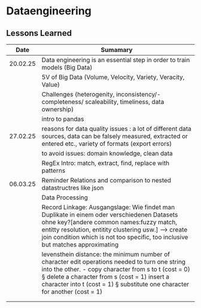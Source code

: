 # Dataengineering 

## Lessons Learned
|Date| Sumamary |
|--|--|
| 20.02.25 | Data engineering is an essential step in order to train models (Big Data) |
| |5V of Big Data (Volume, Velocity, Variety, Veracity, Value)  |
| |Challenges (heterogenity, inconsistency/-completeness/ scaleability, timeliness, data ownership) |
| |intro to pandas |
| 27.02.25 | reasons for data quality issues : a lot of different data sources, data can be falsely measured, extracted or entered etc., variety of formats (export errors) |
|  | to avoid issues: domain knowledge, clean data |
|  | RegEx Intro: match, extract, find, replace with patterns |
|06.03.25  | Reminder Relations and comparison to nested datastructres like json |
|  | Data Processing |
|  | Record Linkage: Ausgangslage: Wie findet man Duplikate in einem oder verschiedenen Datasets ohne key?[andere common names:fuzzy match, entitty resolution, entitity clustering usw.] --> create join condition which is not too specific, too inclusive but matches approximating |
|  | levensthein distance: the minimum number of character edit operations needed to turn one string into the other. - copy character from s to t (cost = 0) § delete a character from s (cost = 1)  insert a character into t (cost = 1) § substitute one character for another (cost = 1)|
|  |  |
|  |  |

<!--stackedit_data:
eyJoaXN0b3J5IjpbMTkzNjc0NjQxOSwxOTA4NzMxODgxLDIxMz
M5NTQ1MjAsMjk4MjMxMDg0LDcwOTgzNzg5XX0=
-->